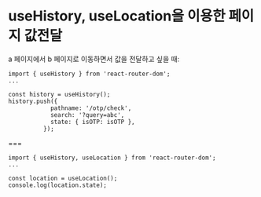# useHistory, useLocation을 이용한 페이지 값전달



a 페이지에서 b 페이지로 이동하면서 값을 전달하고 싶을 때:

```
import { useHistory } from 'react-router-dom';
...

const history = useHistory();
history.push({
            pathname: '/otp/check',
            search: '?query=abc',
            state: { isOTP: isOTP },
          });
```

===

```
import { useHistory, useLocation } from 'react-router-dom';
...

const location = useLocation();
console.log(location.state);
```

